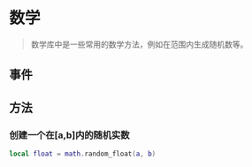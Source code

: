 # 数学

> 数学库中是一些常用的数学方法，例如在范围内生成随机数等。

## 事件


## 方法

### 创建一个在[a,b]内的随机实数
```lua
local float = math.random_float(a, b)
```



